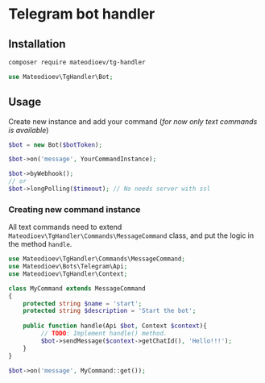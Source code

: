 # Telegram bot handler

## Installation

```bash
composer require mateodioev/tg-handler
```

```php
use Mateodioev\TgHandler\Bot;
```

## Usage

Create new instance and add your command (*for now only text commands is available*)

```php
$bot = new Bot($botToken);

$bot->on('message', YourCommandInstance);

$bot->byWebhook();
// or
$bot->longPolling($timeout); // No needs server with ssl
```

### Creating new command instance

All text commands need to extend `Mateodioev\TgHandler\Commands\MessageCommand` class, and put the logic in the method `handle`.

```php
use Mateodioev\TgHandler\Commands\MessageCommand;
use Mateodioev\Bots\Telegram\Api;
use Mateodioev\TgHandler\Context;

class MyCommand extends MessageCommand
{
    protected string $name = 'start';
    protected string $description = 'Start the bot';
    
    public function handle(Api $bot, Context $context){
         // TODO: Implement handle() method.
         $bot->sendMessage($context->getChatId(), 'Hello!!!');
    }
}

$bot->on('message', MyCommand::get());
```